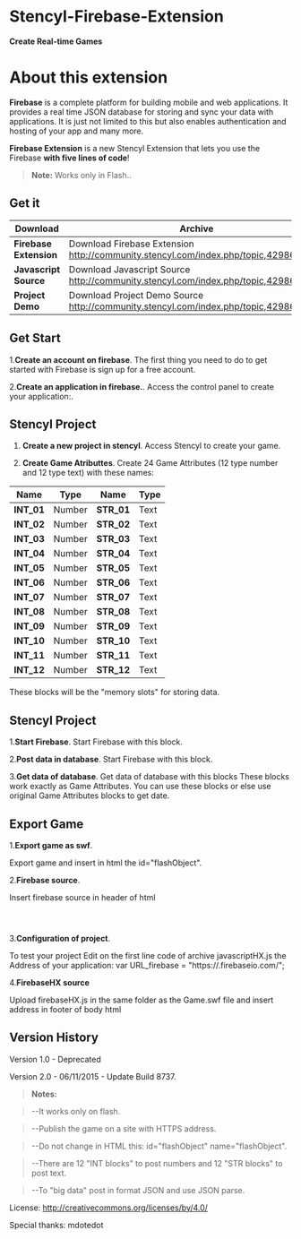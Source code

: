 # Stencyl-Firebase-Extension
**Create Real-time Games**

# About this extension

**Firebase** is a complete platform for building mobile and web applications. It provides a real time JSON database for storing and sync your data with applications. It is just not limited to this but also enables authentication and hosting of your app and many more. 

**Firebase Extension** is a new Stencyl Extension that lets you use the Firebase **with five lines of code**!

> **Note:** Works only in Flash..



## Get it

Download | Archive
--- | ---
**Firebase Extension** | Download Firebase Extension http://community.stencyl.com/index.php/topic,42986.0.html
**Javascript Source**  | Download Javascript Source http://community.stencyl.com/index.php/topic,42986.0.html
**Project Demo**       | Download Project Demo Source http://community.stencyl.com/index.php/topic,42986.0.html

## Get Start

1.**Create an account on firebase**.
The first thing you need to do to get started with Firebase is sign up for a free account.

2.**Create an application in firebase.**.
Access the control panel to create your application:.

## Stencyl Project

1. **Create a new project in stencyl**.
Access Stencyl to create your game.

2. **Create Game Atributtes**.
Create 24 Game Attributes (12 type number and 12 type text) with these names: 

Name | Type | Name | Type |
--- | --- | --- | --- |
**INT_01** | Number |**STR_01**|Text
**INT_02** | Number |**STR_02**|Text
**INT_03** | Number |**STR_03**|Text
**INT_04** | Number |**STR_04**|Text
**INT_05** | Number |**STR_05**|Text
**INT_06** | Number |**STR_06**|Text
**INT_07** | Number |**STR_07**|Text
**INT_08** | Number |**STR_08**|Text
**INT_09** | Number |**STR_09**|Text
**INT_10** | Number |**STR_10**|Text
**INT_11** | Number |**STR_11**|Text
**INT_12** | Number |**STR_12**|Text
These blocks will be the "memory slots" for storing data.

## Stencyl Project

1.**Start Firebase**.
Start Firebase with this block.

2.**Post data in database**.
Start Firebase with this block.

3.**Get data of database**.
Get data of database with this blocks
These blocks work exactly as Game Attributes. You can use these blocks or else use original Game Attributes blocks to get date.

## Export Game

1.**Export game as swf**.

Export game and insert in html the id="flashObject".
<object type="application/x-shockwave-flash" id="flashObject" name="flashObject" data="game.swf" width="352" height="192">


2.**Firebase source**.

Insert firebase source in header of html
<header>
<script src="https://cdn.firebase.com/js/client/2.3.1/firebase.js"></script>
</header>

3.**Configuration of project**.

To test your project Edit on the first line code of archive javascriptHX.js the Address of your application:
var URL_firebase = "https://<app-name>.firebaseio.com/";

4.**FirebaseHX source**

Upload firebaseHX.js in the same folder as the Game.swf file and insert address in footer of body html
<script src="javascriptHX.js"></script>
</body>
</html>


## Version History

Version 1.0 - Deprecated

Version 2.0 - 06/11/2015 - Update Build 8737. 

> **Notes:** 

> --It works only on flash. 

> --Publish the game on a site with HTTPS address.

> --Do not change in HTML this: id="flashObject" name="flashObject".

> --There are 12 "INT blocks" to post numbers and 12 "STR blocks" to post text.

> --To "big data" post in format JSON and use JSON parse.

License: http://creativecommons.org/licenses/by/4.0/

Special thanks: mdotedot
